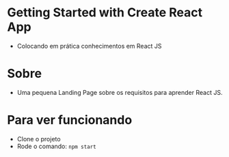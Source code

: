 # Getting Started with Create React App
- Colocando em prática conhecimentos em React JS

# Sobre
- Uma pequena Landing Page sobre os requisitos para aprender React JS.

# Para ver funcionando
- Clone o projeto
- Rode o comando:
`npm start`
